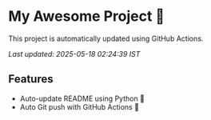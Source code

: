 # My Awesome Project 🚀

This project is automatically updated using GitHub Actions.

_Last updated: 2025-05-18 02:24:39 IST_

## Features
- Auto-update README using Python 🐍
- Auto Git push with GitHub Actions 🤖
